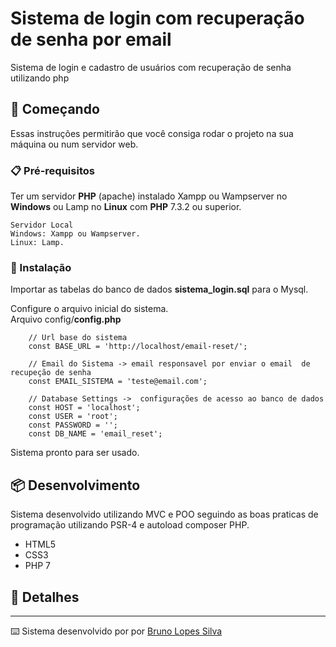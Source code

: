 # Sistema de login com recuperação de senha por email
Sistema de login e cadastro de usuários com recuperação de senha utilizando php

## 🚀 Começando

Essas instruções permitirão que você consiga rodar o projeto na sua máquina ou num servidor web.

### 📋 Pré-requisitos

Ter um servidor **PHP** (apache) instalado Xampp ou Wampserver no **Windows** ou Lamp no **Linux** com **PHP** 7.3.2 ou superior.

```
Servidor Local 
Windows: Xampp ou Wampserver.
Linux: Lamp.
```

### 🔧 Instalação 

Importar as tabelas do banco de dados **sistema_login.sql** para o Mysql.

Configure o arquivo inicial do sistema.
<br>
Arquivo config/**config.php**

```
    // Url base do sistema
    const BASE_URL = 'http://localhost/email-reset/';
    
    // Email do Sistema -> email responsavel por enviar o email  de recupeção de senha
    const EMAIL_SISTEMA = 'teste@email.com';

    // Database Settings ->  configurações de acesso ao banco de dados
    const HOST = 'localhost';
    const USER = 'root';
    const PASSWORD = '';
    const DB_NAME = 'email_reset';
```

Sistema pronto para ser usado.

## 📦 Desenvolvimento

Sistema desenvolvido utilizando MVC e POO seguindo as boas praticas de programação utilizando PSR-4 e autoload composer PHP. 

- HTML5
- CSS3
- PHP 7

## 🎁 Detalhes

---

⌨️ Sistema desenvolvido por por [Bruno Lopes Silva](https://github.com/brunosilvabrn) 
